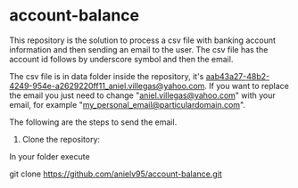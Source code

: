 # account-balance
This repository is the solution to process a csv file with banking account information and then sending an email to the user. The csv file has the account id follows by underscore symbol and then the email.

The csv file is in data folder inside the repository, it's aab43a27-48b2-4249-954e-a2629220ff11_aniel.villegas@yahoo.com. If you want to replace the email you just need to change "aniel.villegas@yahoo.com" with your email, for example "my_personal_email@particulardomain.com".

The following are the steps to send the email.

1. Clone the repository:

In your folder execute 

git clone https://github.com/anielv95/account-balance.git

